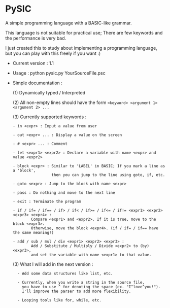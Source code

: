 # PySIC
A simple programming language with a BASIC-like grammar.

This language is not suitable for practical use; There are few keywords and the performance is very bad.

I just created this to study about implementing a programming language, but you can play with this freely if you want :)

- Current version : 1.1

- Usage : python pysic.py YourSourceFile.psc

- Simple documentation :

  (1) Dynamically typed / Interpreted

  (2) All non-empty lines should have the form ```<keyword> <argument 1> <argument 2> ...```

  (3) Currently supported keywords :
  
      - in <expr> : Input a value from user
      
      - out <expr> ... : Display a value on the screen
      
      - # <expr> ... : Comment
      
      - let <expr1> <expr2> : Declare a variable with name <expr> and value <expr2>
      
      - block <expr> : Similar to 'LABEL' in BASIC; If you mark a line as a 'block',
                       then you can jump to the line using goto, if, etc.
      
      - goto <expr> : Jump to the block with name <expr>
      
      - pass : Do nothing and move to the next line
      
      - exit : Terminate the program
      
      - if / if= / if== / if> / if< / if>= / if<= / if!= <expr1> <expr2> <expr3> <expr4> :
              Compare <expr1> and <expr2>. If it is true, move to the block <expr3>.
              Otherwise, move the block <expr4>. (if / if= / if== have the same meaning!)
      
      - add / sub / mul / div <expr1> <expr2> <expr3> :
              Add / Substitute / Multiply / Divide <expr2> to (by) <expr3>, 
              and set the variable with name <expr1> to that value.


    (3) What I will add in the next version :
        
        - Add some data structures like list, etc.
        
        - Currently, when you write a string in the source file,
          you have to use ^ for denoting the space (ex. "I^love^you!").
          I'll improve the parser to add more flexibility.
          
        - Looping tools like for, while, etc.
